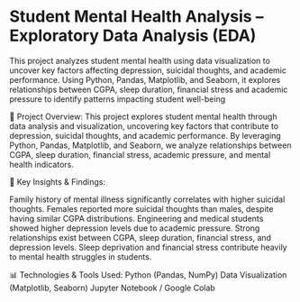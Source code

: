 # Student Mental Health Analysis – Exploratory Data Analysis (EDA)
This project analyzes student mental health using data visualization to uncover key factors affecting depression, suicidal thoughts, and academic performance. Using Python, Pandas, Matplotlib, and Seaborn, it explores relationships between CGPA, sleep duration, financial stress and academic pressure to identify patterns impacting student well-being


📌 Project Overview:
This project explores student mental health through data analysis and visualization, uncovering key factors that contribute to depression, suicidal thoughts, and academic performance. By leveraging Python, Pandas, Matplotlib, and Seaborn, we analyze relationships between CGPA, sleep duration, financial stress, academic pressure, and mental health indicators.

🎯 Key Insights & Findings:

  Family history of mental illness significantly correlates with higher suicidal thoughts.
  Females reported more suicidal thoughts than males, despite having similar CGPA distributions.
  Engineering and medical students showed higher depression levels due to academic pressure.
  Strong relationships exist between CGPA, sleep duration, financial stress, and depression levels.
  Sleep deprivation and financial stress contribute heavily to mental health struggles in students.


📊 Technologies & Tools Used:
    Python (Pandas, NumPy)
    Data Visualization (Matplotlib, Seaborn)
    Jupyter Notebook / Google Colab

